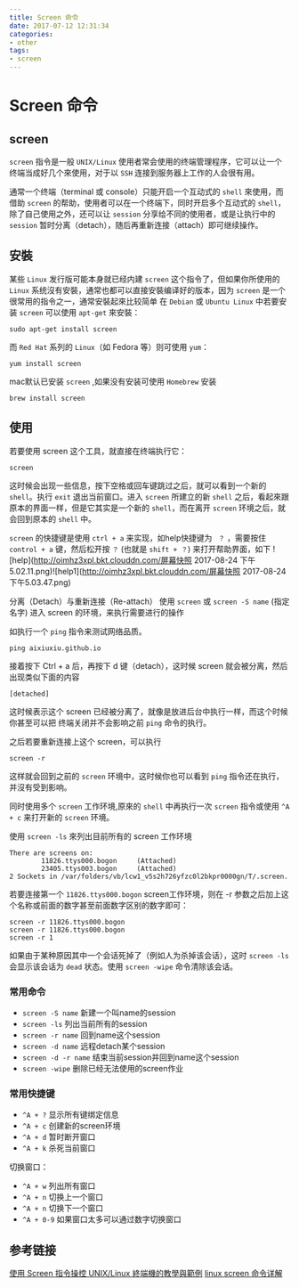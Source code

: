 ```yaml
---
title: Screen 命令
date: 2017-07-12 12:31:34
categories:
- other
tags:
- screen
---
```

# Screen 命令
## screen
`screen` 指令是一般 `UNIX/Linux` 使用者常会使用的终端管理程序，它可以让一个终端当成好几个來使用，对于以 `SSH` 连接到服务器上工作的人会很有用。

通常一个终端（terminal 或 console）只能开启一个互动式的 `shell` 來使用，而借助 `screen` 的帮助，使用者可以在一个终端下，同时开启多个互动式的 `shell`，除了自己使用之外，还可以让 `session` 分享给不同的使用者，或是让执行中的 `session` 暂时分离（detach），随后再重新连接（attach）即可继续操作。
<!-- more -->
## 安裝
某些 `Linux` 发行版可能本身就已经内建 `screen` 这个指令了，但如果你所使用的 `Linux` 系统沒有安裝，通常也都可以直接安裝编译好的版本，因为 `screen` 是一个很常用的指令之一，通常安裝起來比较简单
在 `Debian` 或 `Ubuntu Linux` 中若要安装 `screen` 可以使用 `apt-get` 來安裝：

```shell
sudo apt-get install screen
```

而 `Red Hat` 系列的 `Linux`（如 Fedora 等）则可使用 `yum`：

```shell
yum install screen
```

mac默认已安装 `screen` ,如果没有安装可使用 `Homebrew` 安装

```shell
brew install screen
```

## 使用
若要使用 screen 这个工具，就直接在终端执行它：

```shell
screen
```
这时候会出现一些信息，按下空格或回车键跳过之后，就可以看到一个新的 `shell`。执行 `exit` 退出当前窗口。进入 `screen` 所建立的新 `shell` 之后，看起來跟原本的界面一样，但是它其实是一个新的 `shell`，而在离开 `screen` 环境之后，就会回到原本的 `shell` 中。

`screen` 的快捷键是使用 `ctrl + a` 来实现，如help快捷键为 ` ？` ，需要按住`control + a` 键，然后松开按 `？` (也就是 `shift + ？`) 来打开帮助界面，如下
![help](http://oimhz3xpl.bkt.clouddn.com/屏幕快照 2017-08-24 下午5.02.11.png)![help1](http://oimhz3xpl.bkt.clouddn.com/屏幕快照 2017-08-24 下午5.03.47.png)

分离（Detach）与重新连接（Re-attach）
使用 `screen` 或 `screen -S name` (指定名字) 进入 screen 的环境，来执行需要进行的操作

如执行一个 `ping` 指令来测试网络品质。

```shell
ping aixiuxiu.github.io
```

接着按下 Ctrl + a 后，再按下 d 键（detach），这时候 screen 就会被分离，然后出现类似下面的内容

```shell
[detached]
```

这时候表示这个 screen 已经被分离了，就像是放进后台中执行一样，而这个时候你甚至可以把 终端关闭并不会影响之前 `ping` 命令的执行。

之后若要重新连接上这个 screen，可以执行

```
screen -r
```

这样就会回到之前的 `screen` 环境中，这时候你也可以看到 `ping` 指令还在执行，并沒有受到影响。

同时使用多个 `screen` 工作环境,原來的 `shell` 中再执行一次 `screen` 指令或使用 `^A + c` 来打开新的 `screen` 环境。

使用 `screen -ls` 來列出目前所有的 screen 工作环境

```shell
There are screens on:
        11826.ttys000.bogon     (Attached)
        23405.ttys003.bogon     (Attached)
2 Sockets in /var/folders/vb/lcw1_v5s2h726yfzc0l2bkpr0000gn/T/.screen.
```

若要连接第一个 `11826.ttys000.bogon` screen工作环境，则在 -r 参数之后加上这个名称或前面的数字甚至前面数字区别的数字即可：

```
screen -r 11826.ttys000.bogon
screen -r 11826.ttys000.bogon
screen -r 1
```

如果由于某种原因其中一个会话死掉了（例如人为杀掉该会话），这时 `screen -ls` 会显示该会话为 `dead` 状态。使用 `screen -wipe` 命令清除该会话。

### 常用命令
* `screen -S name` 新建一个叫name的session
* `screen -ls` 列出当前所有的session
* `screen -r name` 回到name这个session
* `screen -d name` 远程detach某个session
* `screen -d -r name` 结束当前session并回到name这个session
* `screen -wipe` 删除已经无法使用的screen作业

### 常用快捷键
* `^A + ?` 显示所有键绑定信息
* `^A + c` 创建新的screen环境
* `^A + d` 暂时断开窗口
* `^A + k` 杀死当前窗口

切换窗口：

* `^A + w` 列出所有窗口
* `^A + n` 切换上一个窗口
* `^A + n` 切换下一个窗口
* `^A + 0-9` 如果窗口太多可以通过数字切换窗口

## 参考链接
[使用 Screen 指令操控 UNIX/Linux 終端機的教學與範例](https://blog.gtwang.org/linux/screen-command-examples-to-manage-linux-terminals/)
[linux screen 命令详解](https://www.cnblogs.com/mchina/archive/2013/01/30/2880680.html)
